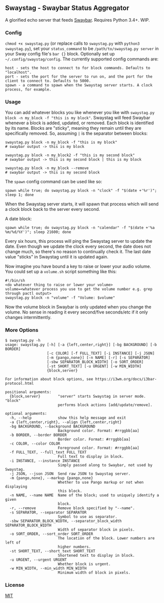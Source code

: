 ## Swaystag - Swaybar Status Aggregator

A glorified echo server that feeds [Swaybar](https://github.com/sircmpwn/sway/). Requires Python 3.4+. WIP.

### Config

`chmod +x swaystag.py` (or replace calls to `swaystag.py` with `python3 swaystag.py`), set your `status_command` to be
`/path/to/swaystag.py server` in your Sway config file's `bar {}` block. Optionally set up `~/.config/swaystag/config`.
The currently supported config commands are:
    
    host - sets the host to connect to for block commands. Defaults to "localhost".
    port - sets the port for the server to run on, and the port for the client to connect to. Defaults to 5000.
    spawn - a command to spawn when the Swaystag server starts. A clock process, for example.

### Usage

You can add whatever blocks you like whenever you like with `swaystag.py block -n my_block -f "this is my block"`.
Swaystag will feed Swaybar whenever a block is added, updated, or removed. Each block is identified by its name. Blocks
are "sticky", meaning they remain until they are specifically removed. So, assuming `|` is the separator between blocks:

```shell
swaystag.py block -n my_block -f "this is my block"
# swaybar output -> this is my block

swaystag.py block -n my_block2 -f "this is my second block"
# swaybar output -> this is my second block | this is my block

swaystag.py block -n my_block --remove
# swaybar output -> this is my second block
```

The `spawn` config command can be used like so:

    spawn while true; do swaystag.py block -n "clock" -f "$(date +'%r')"; sleep 1; done

When the Swaystag server starts, it will spawn that process which will send a clock block back to the server every
second.

A date block:

    spawn while true; do swaystag.py block -n "calendar" -f "$(date +'%a %m/%d/%Y')"; sleep 21600; done

Every six hours, this process will ping the Swaystag server to update the date. Even though we update the clock every
second, the date does not change much, so there's no reason to continually check it. The last date value "sticks" in
Swaystag until it is updated again.

Now imagine you have bound a key to raise or lower your audio volume. You could set up a `volume.sh` script something
like this:

    #!/bin/sh
    <do whatever thing to raise or lower your volume>
    volume=<whatever process you use to get the volume number e.g. grep through pactl output>
    swaystag.py block -n "volume" -f "Volume: $volume"
    
Now the volume block in Swaybar is only updated when you change the volume. No sense in reading it every second/five
seconds/etc if it only changes intermittently.

### More Options

```shell
$ swaystag.py -h
usage: swaystag.py [-h] [-a {left,center,right}] [-bg BACKGROUND] [-b BORDER]
                   [-c COLOR] [-f FULL_TEXT] [-i INSTANCE] [-j JSON]
                   [-m {pango,none}] [-n NAME] [-r] [-s SEPARATOR]
                   [-sbw SEPARATOR_BLOCK_WIDTH] [-o SORT_ORDER]
                   [-st SHORT_TEXT] [-u URGENT] [-w MIN_WIDTH]
                   {block,server}

For information about block options, see https://i3wm.org/docs/i3bar-
protocol.html

positional arguments:
  {block,server}        "server" starts Swaystag in server mode. "block"
                        performs block actions [add/update/remove].

optional arguments:
  -h, --help            show this help message and exit
  -a {left,center,right}, --align {left,center,right}
  -bg BACKGROUND, --background BACKGROUND
                        Background color. Format: #rrggbb[aa]
  -b BORDER, --border BORDER
                        Border color. Format: #rrggbb[aa]
  -c COLOR, --color COLOR
                        Foreground color. Format: #rrggbb[aa]
  -f FULL_TEXT, --full_text FULL_TEXT
                        Full text to display in block.
  -i INSTANCE, --instance INSTANCE
                        Simply passed along to Swaybar, not used by Swaystag.
  -j JSON, --json JSON  Send raw JSON to Swaystag server.
  -m {pango,none}, --markup {pango,none}
                        Whether to use Pango markup or not when displaying
                        this block.
  -n NAME, --name NAME  Name of the block; used to uniquely identify a given
                        block.
  -r, --remove          Remove block specified by "--name".
  -s SEPARATOR, --separator SEPARATOR
                        Symbol to use as separator.
  -sbw SEPARATOR_BLOCK_WIDTH, --separator_block_width SEPARATOR_BLOCK_WIDTH
                        Width of separator block in pixels.
  -o SORT_ORDER, --sort_order SORT_ORDER
                        The location of the block. Lower numbers are left of
                        higher numbers.
  -st SHORT_TEXT, --short_text SHORT_TEXT
                        Shortened text to display in block.
  -u URGENT, --urgent URGENT
                        Whether block is urgent.
  -w MIN_WIDTH, --min_width MIN_WIDTH
                        Minimum width of block in pixels.
```

### License

[MIT](https://opensource.org/licenses/MIT)
